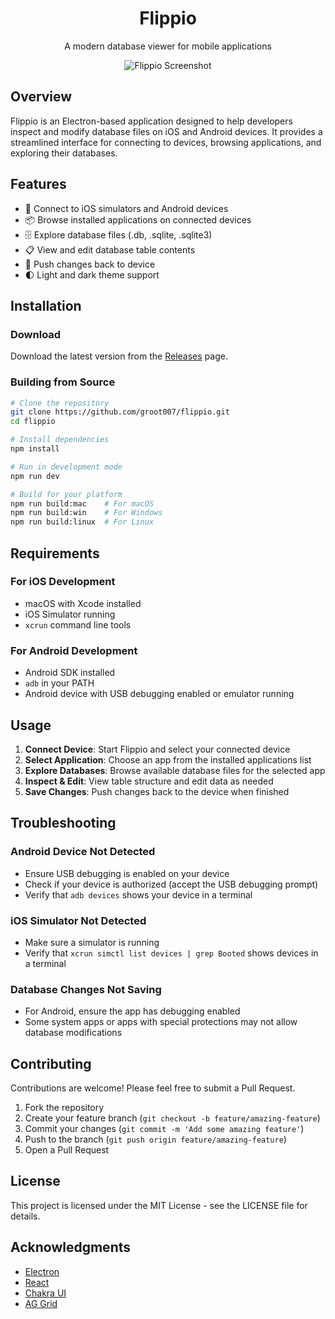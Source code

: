 <div align="center">
  <h1>Flippio</h1>
  <p>A modern database viewer for mobile applications</p>

  ![Flippio Screenshot](https://i.imgur.com/placeholder.png)
</div>

## Overview

Flippio is an Electron-based application designed to help developers inspect and modify database files on iOS and Android devices. It provides a streamlined interface for connecting to devices, browsing applications, and exploring their databases.

## Features

- 📱 Connect to iOS simulators and Android devices
- 📦 Browse installed applications on connected devices
- 🗄️ Explore database files (.db, .sqlite, .sqlite3)
- 📋 View and edit database table contents
- 🔄 Push changes back to device
- 🌓 Light and dark theme support

## Installation

### Download

Download the latest version from the [Releases](https://github.com/groot007/flippio/releases) page.

### Building from Source

```bash
# Clone the repository
git clone https://github.com/groot007/flippio.git
cd flippio

# Install dependencies
npm install

# Run in development mode
npm run dev

# Build for your platform
npm run build:mac    # For macOS
npm run build:win    # For Windows
npm run build:linux  # For Linux
```

## Requirements

### For iOS Development
- macOS with Xcode installed
- iOS Simulator running
- `xcrun` command line tools

### For Android Development
- Android SDK installed
- `adb` in your PATH
- Android device with USB debugging enabled or emulator running

## Usage

1. **Connect Device**: Start Flippio and select your connected device
2. **Select Application**: Choose an app from the installed applications list
3. **Explore Databases**: Browse available database files for the selected app
4. **Inspect & Edit**: View table structure and edit data as needed
5. **Save Changes**: Push changes back to the device when finished

## Troubleshooting

### Android Device Not Detected
- Ensure USB debugging is enabled on your device
- Check if your device is authorized (accept the USB debugging prompt)
- Verify that `adb devices` shows your device in a terminal

### iOS Simulator Not Detected
- Make sure a simulator is running
- Verify that `xcrun simctl list devices | grep Booted` shows devices in a terminal

### Database Changes Not Saving
- For Android, ensure the app has debugging enabled
- Some system apps or apps with special protections may not allow database modifications

## Contributing

Contributions are welcome! Please feel free to submit a Pull Request.

1. Fork the repository
2. Create your feature branch (`git checkout -b feature/amazing-feature`)
3. Commit your changes (`git commit -m 'Add some amazing feature'`)
4. Push to the branch (`git push origin feature/amazing-feature`)
5. Open a Pull Request

## License

This project is licensed under the MIT License - see the LICENSE file for details.

## Acknowledgments

- [Electron](https://www.electronjs.org/)
- [React](https://reactjs.org/)
- [Chakra UI](https://chakra-ui.com/)
- [AG Grid](https://www.ag-grid.com/)
